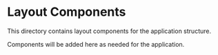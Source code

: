 # Layout Components

This directory contains layout components for the application structure.

Components will be added here as needed for the application.
